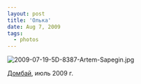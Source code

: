 ```yaml
---
layout: post
title: 'Олька'
date: Aug 7, 2009
tags:
  - photos
---
```


![2009-07-19-5D-8387-Artem-Sapegin.jpg](photo://414)

[Домбай](http://morning.photos/albums/dombai/ "Домбайские фотографии"), июль 2009 г.
